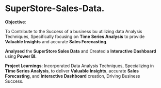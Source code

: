 # SuperStore-Sales-Data.

**Objective**:

To Contribute to the Success of a business bu utilizing data Analysis Techniques, Specifically focusing on **Time Series Analysis** to provide **Valuable Insights** and accurate **Sales Forecasting**.

**Analysed** the **SuperStore Sales Data** and Created a **Interactive Dashboard** using **Power BI**.

**Project Learnings**:
Incorporated Data Analysis Techniques, Specializing in **Time Series Analysis**, to deliver **Valuable Insights**, accurate **Sales Forecasting**, and **Interactive Dashboard** creation, Driving Business Success.
